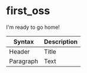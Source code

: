    # first_oss
I'm ready to go home!

| Syntax | Description |
| ----------- | ----------- |
| Header | Title |
| Paragraph | Text |
 
 
